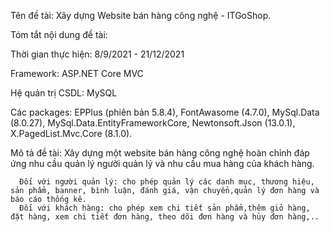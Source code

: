 Tên đề tài: Xây dựng Website bán hàng công nghệ - ITGoShop.

Tóm tắt nội dung đề tài:

Thời gian thực hiện: 8/9/2021 - 21/12/2021

Framework: ASP.NET Core MVC

Hệ quản trị CSDL: MySQL

Các packages: EPPlus (phiên bản 5.8.4), FontAwasome (4.7.0), MySql.Data (8.0.27), MySql.Data.EntityFrameworkCore, Newtonsoft.Json (13.0.1), X.PagedList.Mvc.Core (8.1.0).

Mô tả đề tài: Xây dựng một website bán hàng công nghệ hoàn chỉnh đáp ứng nhu cầu quản lý người quản lý và nhu cầu mua hàng của khách hàng.

      Đối với người quản lý: cho phép quản lý các danh mục, thương hiệu, sản phẩm, banner, bình luận, đánh giá, vận chuyển,quản lý đơn hàng và báo cáo thống kê.
      Đối với khách hàng: cho phép xem chi tiết sản phẩm,thêm giỏ hàng, đặt hàng, xem chi tiết đơn hàng, theo dõi đơn hàng và hủy đơn hàng,..
